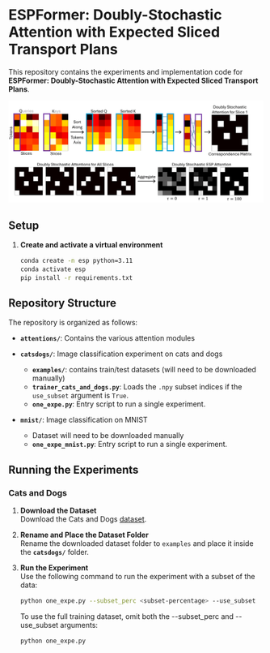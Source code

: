 # ESPFormer: Doubly-Stochastic Attention with Expected Sliced Transport Plans

This repository contains the experiments and implementation code for **ESPFormer: Doubly-Stochastic Attention with Expected Sliced Transport Plans**.

<p align="center">
  <img src="figures/ESPFormer.png" alt="ESPFormer" />
</p>

## Setup

1. **Create and activate a virtual environment**

   ```bash
   conda create -n esp python=3.11
   conda activate esp
   pip install -r requirements.txt
## Repository Structure

The repository is organized as follows:

- **`attentions/`**: Contains the various attention modules

- **`catsdogs/`**: Image classification experiment on cats and dogs  
  - **`examples/`**: contains train/test datasets (will need to be downloaded manually)
  - **`trainer_cats_and_dogs.py`**: Loads the `.npy` subset indices if the `use_subset` argument is `True`.  
  - **`one_expe.py`**: Entry script to run a single experiment. 

- **`mnist/`**: Image classification on MNIST
  - Dataset will need to be downloaded manually
  - **`one_expe_mnist.py`**: Entry script to run a single experiment. 
  
## Running the Experiments
### Cats and Dogs

1. **Download the Dataset**  
   Download the Cats and Dogs [dataset](https://www.kaggle.com/competitions/dogs-vs-cats/data).

2. **Rename and Place the Dataset Folder**  
   Rename the downloaded dataset folder to `examples` and place it inside the **`catsdogs/`** folder. 

3. **Run the Experiment**  
    Use the following command to run the experiment with a subset of the data:
    ```bash
    python one_expe.py --subset_perc <subset-percentage> --use_subset
    ```
    To use the full training dataset, omit both the --subset_perc and --use_subset arguments:

    ```bash
    python one_expe.py
    ```